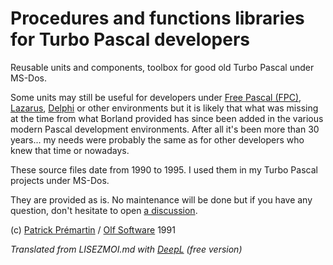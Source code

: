 # Procedures and functions libraries for Turbo Pascal developers

Reusable units and components, toolbox for good old Turbo Pascal under MS-Dos.

Some units may still be useful for developers under [Free Pascal (FPC)](https://developpeur-pascal.fr/free-pascal.html), [Lazarus](https://developpeur-pascal.fr/lazarus.html), [Delphi](https://developpeur-pascal.fr/delphi.html) or other environments but it is likely that what was missing at the time from what Borland provided has since been added in the various modern Pascal development environments. After all it's been more than 30 years... my needs were probably the same as for other developers who knew that time or nowadays.

These source files date from 1990 to 1995. I used them in my Turbo Pascal projects under MS-Dos.

They are provided as is. No maintenance will be done but if you have any question, don't hesitate to open [a discussion](https://github.com/DeveloppeurPascal/librairies-TurboPascal/discussions).

(c) [Patrick Prémartin](https://developpeur-pascal.fr/a-propos-de-l-auteur.html) / [Olf Software](https://olfsoftware.fr) 1991

*Translated from LISEZMOI.md with [DeepL](https://www.DeepL.com/Translator) (free version)*